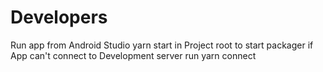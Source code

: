 # Developers

Run app from Android Studio
yarn start in Project root to start packager
if App can't connect to Development server run
yarn connect